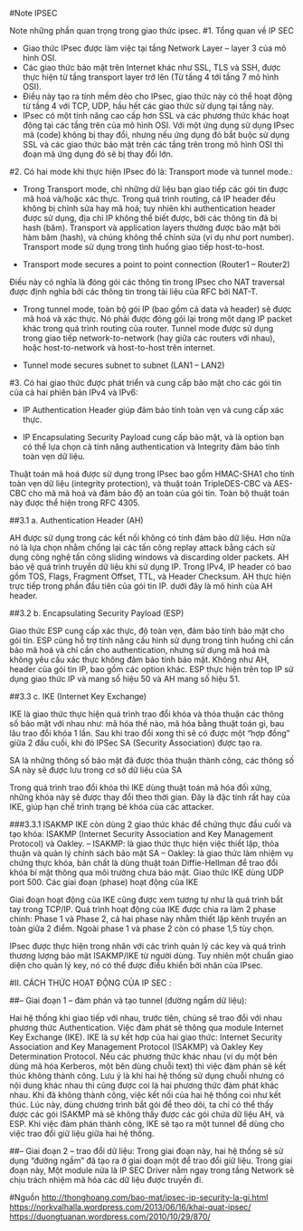 #Note IPSEC

Note những phần quan trọng trong giao thức ipsec.
#1. Tổng quan về IP SEC

- Giao thức IPsec được làm việc tại tầng Network Layer – layer 3 của mô hình OSI.
- Các giao thức bảo mật trên Internet khác như SSL, TLS và SSH, được thực hiện từ tầng transport layer trở lên (Từ tầng 4 tới tầng 7 mô hình OSI).
- Điều này tạo ra tính mềm dẻo cho IPsec, giao thức này có thể hoạt động từ tầng 4 với TCP, UDP, hầu hết các giao thức sử dụng tại tầng này.
- IPsec có một tính năng cao cấp hơn SSL và các phương thức khác hoạt động tại các tầng trên của mô hình OSI. Với một ứng dụng sử dụng IPsec mã (code) không bị thay đổi, nhưng nếu ứng dụng đó bắt buộc sử dụng SSL và các giao thức bảo mật trên các tầng trên trong mô hình OSI thì đoạn mã ứng dụng đó sẽ bị thay đổi lớn.


#2. Có hai mode khi thực hiện IPsec đó là: Transport mode và tunnel mode.:

- Trong Transport mode, chỉ những dữ liệu bạn giao tiếp các gói tin được mã hoá và/hoặc xác thực. Trong quá trình routing, cả IP header đều không bị chỉnh sửa hay mã hoá; tuy nhiên khi authentication header được sử dụng, địa chỉ IP không thể biết được, bởi các thông tin đã bị hash (băm). Transport và application layers thường được bảo mật bởi hàm băm (hash), và chúng không thể chỉnh sửa (ví dụ như port number). Transport mode sử dụng trong tình huống giao tiếp host-to-host.

- Transport mode secures a point to point connection (Router1 – Router2)

Điều này có nghĩa là đóng gói các thông tin trong IPsec cho NAT traversal được định nghĩa bởi các thông tin trong tài liệu của RFC bởi NAT-T.


- Trong tunnel mode, toàn bộ gói IP (bao gồm cả data và header) sẽ được mã hoá và xác thực. Nó phải được đóng gói lại trong một dạng IP packet khác trong quá trình routing của router. Tunnel mode được sử dụng trong giao tiếp network-to-network (hay giữa các routers với nhau), hoặc host-to-network và host-to-host trên internet.

- Tunnel mode secures subnet to subnet (LAN1 – LAN2)

#3. Có hai giao thức được phát triển và cung cấp bảo mật cho các gói tin của cả hai phiên bản IPv4 và IPv6:

- IP Authentication Header giúp đảm bảo tính toàn vẹn và cung cấp xác thực.

- IP Encapsulating Security Payload cung cấp bảo mật, và là option bạn có thể lựa chọn cả tính năng authentication và Integrity đảm bảo tính toàn vẹn dữ liệu.


Thuật toán mã hoá được sử dụng trong IPsec bao gồm HMAC-SHA1 cho tính toàn vẹn dữ liệu (integrity protection), và thuật toán TripleDES-CBC và AES-CBC cho mã mã hoá và đảm bảo độ an toàn của gói tin. Toàn bộ thuật toán này được thể hiện trong RFC 4305.


##3.1 a. Authentication Header (AH)

AH được sử dụng trong các kết nối không có tính đảm bảo dữ liệu. Hơn nữa nó là lựa chọn nhằm chống lại các tấn công replay attack bằng cách sử dụng công nghệ tấn công sliding windows và discarding older packets. AH bảo vệ quá trình truyền dữ liệu khi sử dụng IP. Trong IPv4, IP header có bao gồm TOS, Flags, Fragment Offset, TTL, và Header Checksum. AH thực hiện trực tiếp trong phần đầu tiên của gói tin IP. dưới đây là mô hình của AH header.


##3.2 b. Encapsulating Security Payload (ESP)

Giao thức ESP cung cấp xác thực, độ toàn vẹn, đảm bảo tính bảo mật cho gói tin. ESP cũng hỗ trợ tính năng cấu hình sử dụng trong tính huống chỉ cần bảo mã hoá và chỉ cần cho authentication, nhưng sử dụng mã hoá mà không yêu cầu xác thực không đảm bảo tính bảo mật. Không như AH, header của gói tin IP, bao gồm các option khác. ESP thực hiện trên top IP sử dụng giao thức IP và mang số hiệu 50 và AH mang số hiệu 51.


##3.3 c.  IKE (Internet Key Exchange)

IKE là giao thức thực hiện quá trình trao đổi khóa và thỏa thuận các thông số bảo mật với nhau như: mã hóa thế nào, mã hóa bằng thuật toán gì, bau lâu trao đổi khóa 1 lần. Sau khi trao đổi xong thì sẽ có được một “hợp đồng” giữa 2 đầu cuối, khi đó IPSec SA (Security Association) được tạo ra.

SA là những thông số bảo mật đã được thỏa thuận thành công, các thông số SA này sẽ được lưu trong cơ sở dữ liệu của SA

Trong quá trình trao đổi khóa thì IKE dùng thuật toán mã hóa đối xứng, những khóa này sẽ được thay đổi theo thời gian. Đây là đặc tính rất hay của IKE, giúp hạn chế trình trạng bẻ khóa của các attacker.

###3.3.1 ISAKMP
IKE còn dùng 2 giao thức khác để chứng thực đầu cuối và tạo khóa: ISAKMP (Internet Security Association and Key Management Protocol) và Oakley.
– ISAKMP: là giao thức thực hiện việc thiết lập, thỏa thuận và quản lý chính sách bảo mật SA
– Oakley: là giao thức làm nhiệm vụ chứng thực khóa, bản chất là dùng thuật toán Diffie-Hellman để trao đổi khóa bí mật thông qua môi trường chưa bảo mật.
Giao thức IKE dùng UDP port 500.
Các giai đoạn (phase) hoạt động của IKE

Giai đoạn hoạt động của IKE cũng được xem tương tự như là quá trình bắt tay trong TCP/IP. Quá trình hoạt động của IKE được chia ra làm 2 phase chính: Phase 1 và Phase 2, cả hai phase này nhằm thiết lập kênh truyền an toàn giữa 2 điểm. Ngoài phase 1 và phase 2 còn có phase 1,5 tùy chọn.



IPsec được thực hiện trong nhân với các trình quản lý các key và quá trình thương lượng bảo mật ISAKMP/IKE từ người dùng. Tuy nhiên một chuẩn giao diện cho quản lý key, nó có thể được điều khiển bởi nhân của IPsec.



#II. CÁCH THỨC HOẠT ĐỘNG CỦA IP SEC :

##– Giai đoạn 1 – đàm phán và tạo tunnel (đường ngầm dữ liệu):

Hai hệ thống khi giao tiếp với nhau, trước tiên, chúng sẽ trao đổi với nhau phương thức Authentication.
Việc đàm phát sẽ thông qua module Internet Key Exchange (IKE). IKE là sự kết hợp của hai giao thức: Internet Security Association and Key Management Protocol (ISAKMP) và Oakley Key Determination Protocol.
Nếu các phương thức khác nhau (ví dụ một bên dùng mã hóa Kerberos, một bên dùng chuỗi text) thì việc đàm phán sẽ kết thúc không thành công. Lưu ý là khi hai hệ thống sử dụng chuỗi nhưng có nội dung khác nhau thì cũng được coi là hai phương thức đàm phát khác nhau. Khi đã không thành công, việc kết nối của hai hệ thống coi như kết thúc.
Lúc này, dùng chương trình bắt gói để theo dõi, ta chỉ có thể thấy được các gói ISAKMP mà sẽ không thấy được các gói chứa dữ liệu AH, và ESP.
Khi việc đàm phán thành công, IKE sẽ tạo ra một tunnel để dùng cho việc trao đổi giữ liệu giữa hai hệ thống.

##– Giai đoạn 2 – trao đổi dữ liệu:
Trong giai đoạn này, hai hệ thống sẽ sử dụng “đường ngầm” đã tạo ra ở giai đoạn một để trao đổi giữ liệu. Trong giai đoạn này, Một module nữa là IP SEC Driver nằm ngay trong tầng Network sẽ chịu trách nhiệm mã hóa các dữ liệu được truyền đi.





#Nguồn
http://thonghoang.com/bao-mat/ipsec-ip-security-la-gi.html
https://norkvalhalla.wordpress.com/2013/06/16/khai-quat-ipsec/
https://duongtuanan.wordpress.com/2010/10/29/870/
